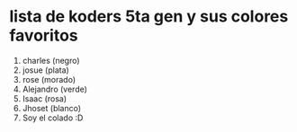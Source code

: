 # lista de koders 5ta gen y sus colores favoritos

1. charles (negro)
2. josue (plata)
3. rose (morado)
4. Alejandro (verde)
5. Isaac (rosa)
5. Jhoset (blanco)
6. Soy el colado :D

